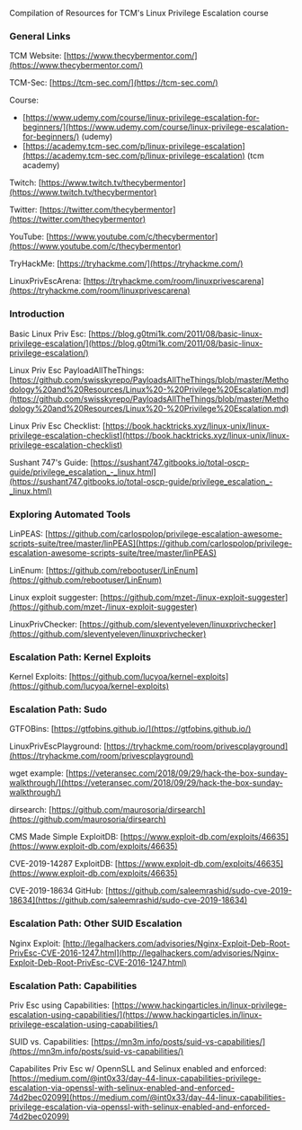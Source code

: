 Compilation of Resources for TCM's Linux Privilege Escalation course

### General Links

TCM Website: [https://www.thecybermentor.com/](https://www.thecybermentor.com/)

TCM-Sec: [https://tcm-sec.com/](https://tcm-sec.com/)

Course:

- [https://www.udemy.com/course/linux-privilege-escalation-for-beginners/](https://www.udemy.com/course/linux-privilege-escalation-for-beginners/) (udemy)
- [https://academy.tcm-sec.com/p/linux-privilege-escalation](https://academy.tcm-sec.com/p/linux-privilege-escalation) (tcm academy)

Twitch: [https://www.twitch.tv/thecybermentor](https://www.twitch.tv/thecybermentor)

Twitter: [https://twitter.com/thecybermentor](https://twitter.com/thecybermentor)

YouTube: [https://www.youtube.com/c/thecybermentor](https://www.youtube.com/c/thecybermentor)

TryHackMe: [https://tryhackme.com/](https://tryhackme.com/)

LinuxPrivEscArena: [https://tryhackme.com/room/linuxprivescarena](https://tryhackme.com/room/linuxprivescarena)

### Introduction

Basic Linux Priv Esc: [https://blog.g0tmi1k.com/2011/08/basic-linux-privilege-escalation/](https://blog.g0tmi1k.com/2011/08/basic-linux-privilege-escalation/)

Linux Priv Esc PayloadAllTheThings: [https://github.com/swisskyrepo/PayloadsAllTheThings/blob/master/Methodology%20and%20Resources/Linux%20-%20Privilege%20Escalation.md](https://github.com/swisskyrepo/PayloadsAllTheThings/blob/master/Methodology%20and%20Resources/Linux%20-%20Privilege%20Escalation.md)

Linux Priv Esc Checklist: [https://book.hacktricks.xyz/linux-unix/linux-privilege-escalation-checklist](https://book.hacktricks.xyz/linux-unix/linux-privilege-escalation-checklist)

Sushant 747's Guide: [https://sushant747.gitbooks.io/total-oscp-guide/privilege_escalation_-_linux.html](https://sushant747.gitbooks.io/total-oscp-guide/privilege_escalation_-_linux.html)


### Exploring Automated Tools

LinPEAS: [https://github.com/carlospolop/privilege-escalation-awesome-scripts-suite/tree/master/linPEAS](https://github.com/carlospolop/privilege-escalation-awesome-scripts-suite/tree/master/linPEAS)

LinEnum: [https://github.com/rebootuser/LinEnum](https://github.com/rebootuser/LinEnum)

Linux exploit suggester: [https://github.com/mzet-/linux-exploit-suggester](https://github.com/mzet-/linux-exploit-suggester)

LinuxPrivChecker: [https://github.com/sleventyeleven/linuxprivchecker](https://github.com/sleventyeleven/linuxprivchecker)


### Escalation Path: Kernel Exploits

Kernel Exploits: [https://github.com/lucyoa/kernel-exploits](https://github.com/lucyoa/kernel-exploits)


### Escalation Path: Sudo

GTFOBins: [https://gtfobins.github.io/](https://gtfobins.github.io/)

LinuxPrivEscPlayground: [https://tryhackme.com/room/privescplayground](https://tryhackme.com/room/privescplayground)

wget example: [https://veteransec.com/2018/09/29/hack-the-box-sunday-walkthrough/](https://veteransec.com/2018/09/29/hack-the-box-sunday-walkthrough/)

dirsearch: [https://github.com/maurosoria/dirsearch](https://github.com/maurosoria/dirsearch)

CMS Made Simple ExploitDB: [https://www.exploit-db.com/exploits/46635](https://www.exploit-db.com/exploits/46635)

CVE-2019-14287 ExploitDB: [https://www.exploit-db.com/exploits/46635](https://www.exploit-db.com/exploits/46635)

CVE-2019-18634 GitHub: [https://github.com/saleemrashid/sudo-cve-2019-18634](https://github.com/saleemrashid/sudo-cve-2019-18634)

### Escalation Path: Other SUID Escalation

Nginx Exploit: [http://legalhackers.com/advisories/Nginx-Exploit-Deb-Root-PrivEsc-CVE-2016-1247.html](http://legalhackers.com/advisories/Nginx-Exploit-Deb-Root-PrivEsc-CVE-2016-1247.html)

### Escalation Path: Capabilities

Priv Esc using Capabilities: [https://www.hackingarticles.in/linux-privilege-escalation-using-capabilities/](https://www.hackingarticles.in/linux-privilege-escalation-using-capabilities/)

SUID vs. Capabilities: [https://mn3m.info/posts/suid-vs-capabilities/](https://mn3m.info/posts/suid-vs-capabilities/)

Capabilites Priv Esc w/ OpennSLL and Selinux enabled and enforced: [https://medium.com/@int0x33/day-44-linux-capabilities-privilege-escalation-via-openssl-with-selinux-enabled-and-enforced-74d2bec02099](https://medium.com/@int0x33/day-44-linux-capabilities-privilege-escalation-via-openssl-with-selinux-enabled-and-enforced-74d2bec02099)
